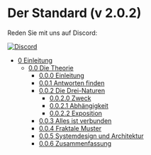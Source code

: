 # Der Standard (v 2.0.2)

Reden Sie mit uns auf Discord:

[![Discord](https://discord.com/api/guilds/934130100008538142/widget.png?style=banner2)](https://discord.gg/vdPZ7hS52X)

- [0 Einleitung](https://github.com/hassanhabib/The-Standard-German/blob/main/0.%20Einleitung/0.%20Einleitung.md)
  - [0.0 Die Theorie](https://github.com/hassanhabib/The-Standard-German/blob/main/0.%20Einleitung/0.0%20Die%20Theorie.md)
    - [0.0.0 Einleitung](https://github.com/hassanhabib/The-Standard-German/blob/main/0.%20Einleitung/0.0%20Die%20Theorie.md#000-einleitung)
    - [0.0.1 Antworten finden](https://github.com/hassanhabib/The-Standard-German/blob/main/0.%20Einleitung/0.0%20Die%20Theorie.md#001-antworten-finden)
    - [0.0.2 Die Drei-Naturen](https://github.com/hassanhabib/The-Standard-German/blob/main/0.%20Einleitung/0.0%20Die%20Theorie.md#002-die-drei-naturen)
      - [0.0.2.0 Zweck](https://github.com/hassanhabib/The-Standard-German/blob/main/0.%20Einleitung/0.0%20Die%20Theorie.md#0020-zweck-purpose)
      - [0.0.2.1 Abhängigkeit](https://github.com/hassanhabib/The-Standard-German/blob/main/0.%20Einleitung/0.0%20Die%20Theorie.md#0021-abh%C3%A4ngigkeit-dependency)
      - [0.0.2.2 Exposition](https://github.com/hassanhabib/The-Standard-German/blob/main/0.%20Einleitung/0.0%20Die%20Theorie.md#0022-exposition-exposure)
    - [0.0.3 Alles ist verbunden](https://github.com/hassanhabib/The-Standard-German/blob/main/0.%20Einleitung/0.0%20Die%20Theorie.md#003-alles-ist-verbunden)
    - [0.0.4 Fraktale Muster](https://github.com/hassanhabib/The-Standard-German/blob/main/0.%20Einleitung/0.0%20Die%20Theorie.md#004-fraktale-muster)
    - [0.0.5 Systemdesign und Architektur](https://github.com/hassanhabib/The-Standard-German/blob/main/0.%20Einleitung/0.0%20Die%20Theorie.md#005-systemdesign-und-architektur)
    - [0.0.6 Zusammenfassung](https://github.com/hassanhabib/The-Standard-German/blob/main/0.%20Einleitung/0.0%20Die%20Theorie.md#006-zusammenfassung)
